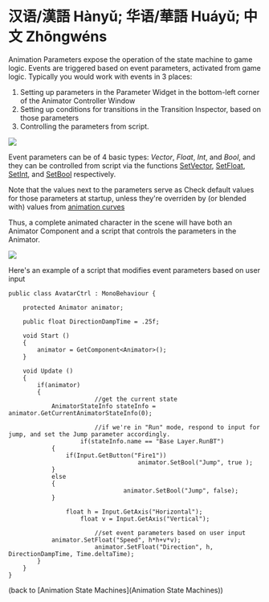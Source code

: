 汉语/漢語 Hànyǔ; 华语/華語 Huáyǔ; 中文 Zhōngwéns
====================


Animation Parameters expose the operation of the state machine to game logic. Events are triggered based on event parameters, activated from game logic. Typically you would work with events in 3 places:

1. Setting up parameters in the <span class=inspector>Parameter Widget</span> in the bottom-left corner of the <span class=inspector>Animator Controller Window</span>
1. Setting up conditions for transitions in the <span class=inspector>Transition Inspector</span>, based on those parameters
1. Controlling the parameters from script.

![](http://docwiki.hq.unity3d.com/uploads/Main/MecanimEvents.png)  

Event parameters can be of 4 basic types: _Vector_, _Float_, _Int_, and _Bool_, and they can be controlled from script via the functions [SetVector](ScriptRef:Animator.SetVector.html), [SetFloat](ScriptRef:Animator.SetFloat.html), [SetInt](ScriptRef:Animator.SetInt.html), and [SetBool](ScriptRef:SetBool.html) respectively.

Note that the values next to the parameters serve as Check default values for those parameters at startup, unless they're overriden by (or blended with) values from [animation curves](AnimatorCurves)

Thus, a complete animated character in the scene will have both an <span class=component>Animator Component</span> and a script that controls the parameters in the Animator. 

![](http://docwiki.hq.unity3d.com/uploads/Main/MecanimAnimatorAndScript.png)  

Here's an example of a script that modifies event parameters based on user input

    
    public class AvatarCtrl : MonoBehaviour {
    	
    	protected Animator animator;
    	
    	public float DirectionDampTime = .25f;
    				
    	void Start () 
    	{
    		animator = GetComponent<Animator>();
    	}
        
    	void Update () 
    	{
    		if(animator)
    		{
                            //get the current state
    			AnimatorStateInfo stateInfo = animator.GetCurrentAnimatorStateInfo(0);
    			
                            //if we're in "Run" mode, respond to input for jump, and set the Jump parameter accordingly. 
            	        if(stateInfo.name == "Base Layer.RunBT")
    			{
    				if(Input.GetButton("Fire1")) 
                                        animator.SetBool("Jump", true );
    			}
    			else
    			{
                	                animator.SetBool("Jump", false);				
    			}
    		
             		float h = Input.GetAxis("Horizontal");
                    	float v = Input.GetAxis("Vertical");
    			
                            //set event parameters based on user input
    			animator.SetFloat("Speed", h*h+v*v);
                            animator.SetFloat("Direction", h, DirectionDampTime, Time.deltaTime);
    		}		
    	}   		  
    }
    

(back to [Animation State Machines](Animation State Machines))
